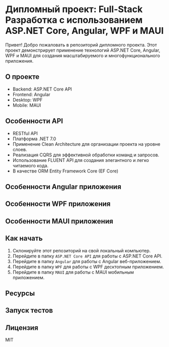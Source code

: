 # Дипломный проект: Full-Stack Разработка с использованием ASP.NET Core, Angular, WPF и MAUI

Привет! Добро пожаловать в репозиторий дипломного проекта. Этот проект демонстрирует применение технологий ASP.NET Core, Angular, WPF и MAUI для создания масштабируемого и многофункционального приложения.

## О проекте

- Backend: ASP.NET Core API
- Frontend: Angular
- Desktop: WPF
- Mobile: MAUI

## Особенности API

- RESTful API
- Платформа .NET 7.0
- Применение Clean Architecture для организации проекта на уровне слоев.
- Реализация CQRS для эффективной обработки команд и запросов.
- Использование FLUENT API для создания элегантного и легко читаемого кода.
- В качестве ORM Entity Framework Core (EF Core)

## Особенности Angular приложения



## Особенности WPF приложения



## Особенности MAUI приложения



## Как начать

1. Склонируйте этот репозиторий на свой локальный компьютер.
2. Перейдите в папку `ASP.NET Core API` для работы с ASP.NET Core API.
3. Перейдите в папку `Angular` для работы с Angular веб-приложением.
4. Перейдите в папку `WPF` для работы с WPF десктопным приложением.
5. Перейдите в папку `MAUI` для работы с MAUI мобильным приложением.

## Ресурсы

## Запуск тестов

## Лицензия

MIT
